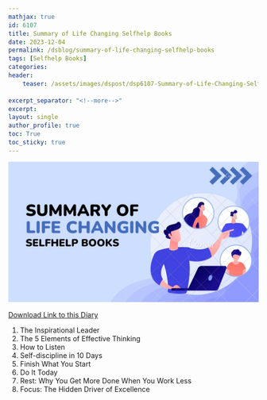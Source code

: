 ```yaml
---
mathjax: true
id: 6107
title: Summary of Life Changing Selfhelp Books
date: 2023-12-04
permalink: /dsblog/summary-of-life-changing-selfhelp-books
tags: [Selfhelp Books]
categories:
header:
    teaser: /assets/images/dspost/dsp6107-Summary-of-Life-Changing-Selfhelp-Books.jpg
    
excerpt_separator: "<!--more-->"  
excerpt:  
layout: single  
author_profile: true  
toc: True  
toc_sticky: true
---
```


![Summary of Life Changing Selfhelp Books](/assets/images/dspost/dsp6107-Summary-of-Life-Changing-Selfhelp-Books.jpg)

[Download Link to this Diary](../assets/docs/Summaries-of-Books.pdf)

<object data="../assets/docs/Summaries-of-Books.pdf" width="1000" height="1000" scroll=True type='application/pdf'></object>

1. The Inspirational Leader
1. The 5 Elements of Effective Thinking
1. How to Listen
1. Self-discipline in 10 Days
1. Finish What You Start
1. Do It Today
1. Rest: Why You Get More Done When You Work Less
1. Focus: The Hidden Driver of Excellence
